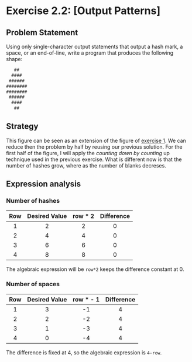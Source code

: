 # Exercise 2.2: [Output Patterns]

## Problem Statement

Using only single-character output statements that output a hash mark, a
space, or an end-of-line, write a program that produces the following shape:

 ```txt
    ##   
   ####  
  ###### 
 ########
 ########
  ###### 
   ####  
    ##  
```

## Strategy

This figure can be seen as an extension of the figure of
[exercise 1](../01/README.md). We can reduce then the problem by half by reusing
our previous solution. For the first half of the figure, I will apply the
*counting down by counting* up technique used in the previous exercise. What
is different now is that the number of hashes grow, where as the number of
blanks decreses.

## Expression analysis

### Number of hashes

|Row|Desired Value|row * 2|Difference|
|:-:|:-----------:|:----------:|:---------:|
|1|2|2|0|
|2|4|4|0|
|3|6|6|0|
|4|8|8|0|

The algebraic expression will be `row*2` keeps the difference constant at 0.

### Number of spaces

|Row|Desired Value|row * - 1|Difference|
|:-:|:-----------:|:----------:|:---------:|
|1|3|-1|4|
|2|2|-2|4|
|3|1|-3|4|
|4|0|-4|4|

The difference is fixed at 4, so the algebraic expression is `4-row`.
